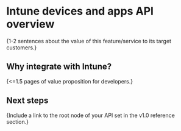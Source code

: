 # Intune devices and apps API overview

{1-2 sentences about the value of this feature/service to its target customers.} 

## Why integrate with Intune?

{<=1.5 pages of value proposition for developers.}

## Next steps

{Include a link to the root node of your API set in the v1.0 reference section.}